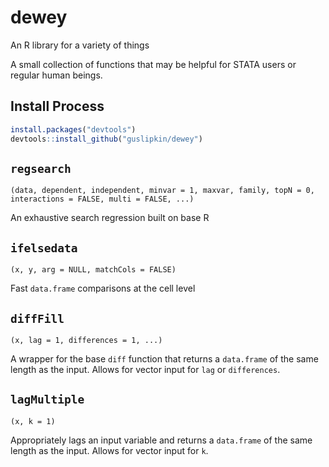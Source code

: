 # dewey
An R library for a variety of things



A small collection of functions that may be helpful for STATA users or regular human beings.

## Install Process

```R
install.packages("devtools")
devtools::install_github("guslipkin/dewey")
```

## `regsearch`

`(data, dependent, independent, minvar = 1, maxvar, family, topN = 0, interactions = FALSE, multi = FALSE, ...)`

An exhaustive search regression built on base R

## `ifelsedata`

`(x, y, arg = NULL, matchCols = FALSE)`

Fast `data.frame` comparisons at the cell level

## `diffFill`

`(x, lag = 1, differences = 1, ...)`

A wrapper for the base `diff` function that returns a `data.frame` of the same length as the input. Allows for vector input for `lag` or `differences`. 

## `lagMultiple`

`(x, k = 1)`

Appropriately lags an input variable and returns a `data.frame` of the same length as the input. Allows for vector input for `k`.
